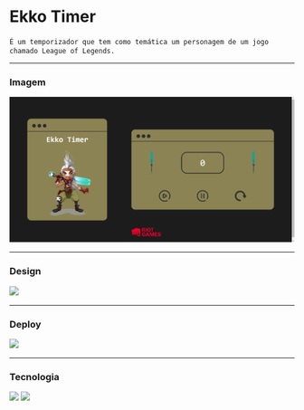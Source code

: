 # Ekko Timer
    É um temporizador que tem como temática um personagem de um jogo
    chamado League of Legends.

---

### Imagem

<img src="src/assets/EkkoTimer.png">

---

### Design

<a href="https://www.figma.com/file/F4jR087g11qR5bMFZbEkie/EkkoTimer?type=design&mode=design&t=eVmG8JWH9WRNTpWJ-0">
    <img src="https://img.shields.io/badge/Figma-F24E1E?style=for-the-badge&logo=figma&logoColor=white">
</a>

---

### Deploy

<a href="https://ekkotimer.netlify.app/">
    <img src="https://img.shields.io/badge/Netlify-00C7B7?style=for-the-badge&logo=netlify&logoColor=white">
</a>

---

### Tecnologia

<img src="https://img.shields.io/badge/React-20232A?style=for-the-badge&logo=react&logoColor=61DAFB">

<img src="https://img.shields.io/badge/Vite-B73BFE?style=for-the-badge&logo=vite&logoColor=FFD62E">
